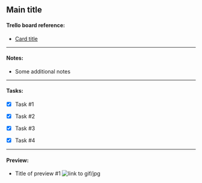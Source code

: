 ## Main title

#### Trello board reference:

- [Card title](https://trello.com/card_url)

---

#### Notes:

- Some additional notes

---

#### Tasks:

- [x] Task #1

- [x] Task #2

- [x] Task #3

- [x] Task #4

---

#### Preview:

- Title of preview #1
  ![link to gif/jpg](https://www.somelink.com)

